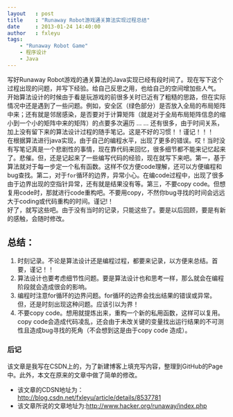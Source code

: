 ```yaml
---
layout   : post
title    : "Runaway Robot游戏通关算法实现过程总结"
date     : 2013-01-24 14:40:00
author   : fxleyu
tags:
    - "Runaway Robot Game"
    - 程序设计
    - Java
---
```

写好Runaway Robot游戏的通关算法的Java实现已经有段时间了。现在写下这个过程出现的问题，并写下经验。给自己反思之用，也给自己的空间增加些人气。    
开始算法设计的时候由于看是玩游戏的前很多关时已近有了粗糙的思路，但在实际情况中还是遇到了一些问题。例如，安全区（绿色部分）是否放入全局的布局矩阵中来；还有就是邻居感染，是否要对于计算矩阵（就是对于全局布局矩阵信息的缩小到一个小的矩阵中来的矩阵）的点要多次遍历 ... ... 还有很多，由于时间关系，加上没有留下来的算法设计过程的随手笔记。这是不好的习惯！！谨记！！！    
在根据算法进行java实现，由于自己的编程水平，出现了更多的错误。哎！当时没有写笔记真是一个悲剧性的事情，现在靠代码来回忆，很多细节都不能来记忆起来了。悲催。但，还是记起来了一些编写代码的经验，现在就写下来吧。第一，基于算法就对于每一步定一个私有函数。这样不仅方便code理解，还可以方便编程和bug查找。第二，对于`for`循环的边界，异常小心。在编code过程中，出现了很多由于边界出现的空指针异常，还有就是结果没有等。第三，不要copy code。但想复用code时，那就进行code重构吧。不要用copy，不然你bug寻找的时间会远远大于coding或代码重构的时间。谨记!！    
好了，就写这些吧。由于没有当时的记录，只能这些了。要是以后回顾，要是有新的感触，会随时修改。
## 总结：
1. 时刻记录。不论是算法设计还是编程过程，都要来记录，以方便来总结。首要，谨记！！
2. 算法设计也要考虑细节性问题。要是算法设计也和思考一样，那么就会在编程阶段就会造成很会的影响。
3. 编程时注意for循环的边界问题。for循环的边界会找出结果的错误或异常。但，还是时刻出现这种问题。应该引以为界！
4. 不要copy code。想用就提炼出来，重构一个新的私用函数，这样可以复用。copy code会造成代码凌乱，还会由于未改关键的变量找出运行结果的不可测性且造成bug寻找的死角（不会想到这是由于copy code 造成）。

### 后记
该文章是我写在CSDN上的，为了新建博客上填充写内容，整理到GitHub的Page中。此外，本文在原来的文章中做了简单的修改。

- 该文章的CDSN地址为：http://blog.csdn.net/fxleyu/article/details/8537781
- 该文章所说的文章地址为:http://www.hacker.org/runaway/index.php
